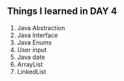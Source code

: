 ## Things I learned in DAY 4
1. Java Abstraction
2. Java Interface
3. Java Enums
4. User input
5. Java date
6. ArrayList
7. LinkedList
